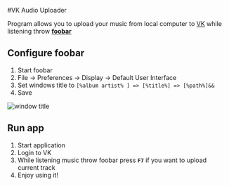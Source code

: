 #VK Audio Uploader

Program allows you to upload your music from local computer to [VK](https://vk.com) while listening throw **[foobar](https://www.foobar2000.org/)**

## Configure foobar

1. Start foobar
2. File -> Preferences -> Display -> Default User Interface
3. Set windows title to `[%album artist% ] => [%title%] => [%path%]&&`
4. Save

![window title](http://i.imgur.com/oAd9RK8.png)

## Run app

1. Start application
2. Login to VK
3. While listening music throw foobar press **`F7`** if you want to upload current track
4. Enjoy using it!
